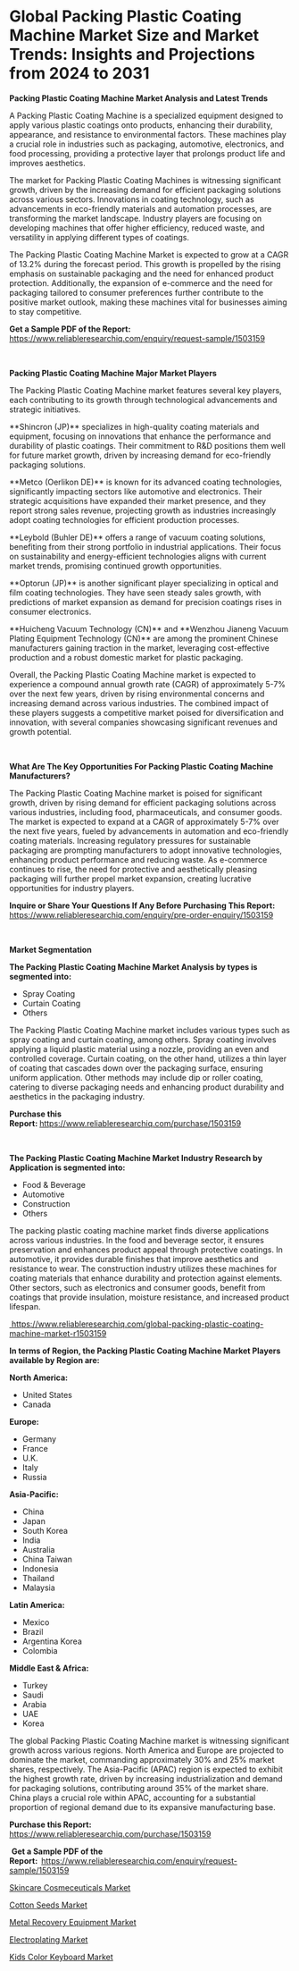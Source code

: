 <p><h1>Global Packing Plastic Coating Machine Market Size and Market Trends: Insights and Projections from 2024 to 2031</h1></p><p><strong>Packing Plastic Coating Machine Market Analysis and Latest Trends</strong></p>
<p><p>A Packing Plastic Coating Machine is a specialized equipment designed to apply various plastic coatings onto products, enhancing their durability, appearance, and resistance to environmental factors. These machines play a crucial role in industries such as packaging, automotive, electronics, and food processing, providing a protective layer that prolongs product life and improves aesthetics.</p><p>The market for Packing Plastic Coating Machines is witnessing significant growth, driven by the increasing demand for efficient packaging solutions across various sectors. Innovations in coating technology, such as advancements in eco-friendly materials and automation processes, are transforming the market landscape. Industry players are focusing on developing machines that offer higher efficiency, reduced waste, and versatility in applying different types of coatings.</p><p>The Packing Plastic Coating Machine Market is expected to grow at a CAGR of 13.2% during the forecast period. This growth is propelled by the rising emphasis on sustainable packaging and the need for enhanced product protection. Additionally, the expansion of e-commerce and the need for packaging tailored to consumer preferences further contribute to the positive market outlook, making these machines vital for businesses aiming to stay competitive.</p></p>
<p><strong>Get a Sample PDF of the Report:&nbsp;</strong> <a href="https://www.reliableresearchiq.com/enquiry/request-sample/1503159?utm_campaign=100&utm_medium=2&utm_source=Github&utm_content=ia&utm_term=27092024&utm_id=packing-plastic-coating-machine">https://www.reliableresearchiq.com/enquiry/request-sample/1503159</a></p>
<p>&nbsp;</p>
<p><strong>Packing Plastic Coating Machine Major Market Players</strong></p>
<p><p>The Packing Plastic Coating Machine market features several key players, each contributing to its growth through technological advancements and strategic initiatives. </p><p>**Shincron (JP)** specializes in high-quality coating materials and equipment, focusing on innovations that enhance the performance and durability of plastic coatings. Their commitment to R&D positions them well for future market growth, driven by increasing demand for eco-friendly packaging solutions.</p><p>**Metco (Oerlikon DE)** is known for its advanced coating technologies, significantly impacting sectors like automotive and electronics. Their strategic acquisitions have expanded their market presence, and they report strong sales revenue, projecting growth as industries increasingly adopt coating technologies for efficient production processes.</p><p>**Leybold (Buhler DE)** offers a range of vacuum coating solutions, benefiting from their strong portfolio in industrial applications. Their focus on sustainability and energy-efficient technologies aligns with current market trends, promising continued growth opportunities.</p><p>**Optorun (JP)** is another significant player specializing in optical and film coating technologies. They have seen steady sales growth, with predictions of market expansion as demand for precision coatings rises in consumer electronics.</p><p>**Huicheng Vacuum Technology (CN)** and **Wenzhou Jianeng Vacuum Plating Equipment Technology (CN)** are among the prominent Chinese manufacturers gaining traction in the market, leveraging cost-effective production and a robust domestic market for plastic packaging.</p><p>Overall, the Packing Plastic Coating Machine market is expected to experience a compound annual growth rate (CAGR) of approximately 5-7% over the next few years, driven by rising environmental concerns and increasing demand across various industries. The combined impact of these players suggests a competitive market poised for diversification and innovation, with several companies showcasing significant revenues and growth potential.</p></p>
<p>&nbsp;</p>
<p><strong>What Are The Key Opportunities For Packing Plastic Coating Machine Manufacturers?</strong></p>
<p><p>The Packing Plastic Coating Machine market is poised for significant growth, driven by rising demand for efficient packaging solutions across various industries, including food, pharmaceuticals, and consumer goods. The market is expected to expand at a CAGR of approximately 5-7% over the next five years, fueled by advancements in automation and eco-friendly coating materials. Increasing regulatory pressures for sustainable packaging are prompting manufacturers to adopt innovative technologies, enhancing product performance and reducing waste. As e-commerce continues to rise, the need for protective and aesthetically pleasing packaging will further propel market expansion, creating lucrative opportunities for industry players.</p></p>
<p><strong>Inquire or Share Your Questions If Any Before Purchasing This Report:</strong> <a href="https://www.reliableresearchiq.com/enquiry/pre-order-enquiry/1503159?utm_campaign=100&utm_medium=2&utm_source=Github&utm_content=ia&utm_term=27092024&utm_id=packing-plastic-coating-machine">https://www.reliableresearchiq.com/enquiry/pre-order-enquiry/1503159</a></p>
<p>&nbsp;</p>
<p><strong>Market Segmentation</strong></p>
<p><strong>The Packing Plastic Coating Machine Market Analysis by types is segmented into:</strong></p>
<p><ul><li>Spray Coating</li><li>Curtain Coating</li><li>Others</li></ul></p>
<p><p>The Packing Plastic Coating Machine market includes various types such as spray coating and curtain coating, among others. Spray coating involves applying a liquid plastic material using a nozzle, providing an even and controlled coverage. Curtain coating, on the other hand, utilizes a thin layer of coating that cascades down over the packaging surface, ensuring uniform application. Other methods may include dip or roller coating, catering to diverse packaging needs and enhancing product durability and aesthetics in the packaging industry.</p></p>
<p><strong>Purchase this Report:&nbsp;</strong><a href="https://www.reliableresearchiq.com/purchase/1503159?utm_campaign=100&utm_medium=2&utm_source=Github&utm_content=ia&utm_term=27092024&utm_id=packing-plastic-coating-machine">https://www.reliableresearchiq.com/purchase/1503159</a></p>
<p>&nbsp;</p>
<p><strong>The Packing Plastic Coating Machine Market Industry Research by Application is segmented into:</strong></p>
<p><ul><li>Food & Beverage</li><li>Automotive</li><li>Construction</li><li>Others</li></ul></p>
<p><p>The packing plastic coating machine market finds diverse applications across various industries. In the food and beverage sector, it ensures preservation and enhances product appeal through protective coatings. In automotive, it provides durable finishes that improve aesthetics and resistance to wear. The construction industry utilizes these machines for coating materials that enhance durability and protection against elements. Other sectors, such as electronics and consumer goods, benefit from coatings that provide insulation, moisture resistance, and increased product lifespan.</p></p>
<p><a href="https://www.reliableresearchiq.com/global-packing-plastic-coating-machine-market-r1503159?utm_campaign=100&utm_medium=2&utm_source=Github&utm_content=ia&utm_term=27092024&utm_id=packing-plastic-coating-machine">&nbsp;https://www.reliableresearchiq.com/global-packing-plastic-coating-machine-market-r1503159</a></p>
<p><strong>In terms of Region, the Packing Plastic Coating Machine Market Players available by Region are:</strong></p>
<p>
    <p> <strong> North America: </strong>
        <ul>
            <li>United States</li>
            <li>Canada</li>
        </ul>
        </p> 
    <p> <strong> Europe: </strong>
        <ul>
            <li>Germany</li>
            <li>France</li>
            <li>U.K.</li>
            <li>Italy</li>
            <li>Russia</li>
        </ul>
        </p> 
    <p> <strong> Asia-Pacific: </strong>
        <ul>
            <li>China</li>
            <li>Japan</li>
            <li>South Korea</li>
            <li>India</li>
            <li>Australia</li>
            <li>China Taiwan</li>
            <li>Indonesia</li>
            <li>Thailand</li>
            <li>Malaysia</li>
        </ul>
        </p> 
    <p> <strong> Latin America: </strong>
        <ul>
            <li>Mexico</li>
            <li>Brazil</li>
            <li>Argentina Korea</li>
            <li>Colombia</li>
        </ul>
        </p> 
    <p> <strong> Middle East & Africa: </strong>
        <ul>
            <li>Turkey</li>
            <li>Saudi</li>
            <li>Arabia</li>
            <li>UAE</li>
            <li>Korea</li>
        </ul>
    </p>
    </p>
<p><p>The global Packing Plastic Coating Machine market is witnessing significant growth across various regions. North America and Europe are projected to dominate the market, commanding approximately 30% and 25% market shares, respectively. The Asia-Pacific (APAC) region is expected to exhibit the highest growth rate, driven by increasing industrialization and demand for packaging solutions, contributing around 35% of the market share. China plays a crucial role within APAC, accounting for a substantial proportion of regional demand due to its expansive manufacturing base.</p></p>
<p><strong>Purchase this Report: </strong><a href="https://www.reliableresearchiq.com/purchase/1503159?utm_campaign=100&utm_medium=2&utm_source=Github&utm_content=ia&utm_term=27092024&utm_id=packing-plastic-coating-machine">https://www.reliableresearchiq.com/purchase/1503159</a></p>
<p>&nbsp;<strong>Get a Sample PDF of the Report:&nbsp;&nbsp;</strong><a href="https://www.reliableresearchiq.com/enquiry/request-sample/1503159?utm_campaign=100&utm_medium=2&utm_source=Github&utm_content=ia&utm_term=27092024&utm_id=packing-plastic-coating-machine">https://www.reliableresearchiq.com/enquiry/request-sample/1503159</a></p>
<p><strong></strong></p>
<p><p><a href="https://issuu.com/reportprime-2/docs/skincare-cosmeceuticals-market-size_4bcda7c2b7953a?utm_campaign=100&utm_medium=2&utm_source=Github&utm_content=ia&utm_term=27092024&utm_id=packing-plastic-coating-machine">Skincare Cosmeceuticals Market</a></p><p><a href="https://www.linkedin.com/pulse/cotton-seeds-market-trends-strategic-insights-2024-2031-topicsco-fdelf?utm_campaign=100&utm_medium=2&utm_source=Github&utm_content=ia&utm_term=27092024&utm_id=packing-plastic-coating-machine">Cotton Seeds Market</a></p><p><a href="https://github.com/AnamariaOsmani252/Market-Research-Report-List-1/blob/main/metal-recovery-equipment-market.md?utm_campaign=100&utm_medium=2&utm_source=Github&utm_content=ia&utm_term=27092024&utm_id=packing-plastic-coating-machine">Metal Recovery Equipment Market</a></p><p><a href="https://www.linkedin.com/pulse/global-electroplating-market-trends-insights-growth-opportunities-p8ruc?utm_campaign=100&utm_medium=2&utm_source=Github&utm_content=ia&utm_term=27092024&utm_id=packing-plastic-coating-machine">Electroplating Market</a></p><p><a href="https://issuu.com/reportprime-2/docs/kids-color-keyboard-market-size-203_c0b379e30a0a7e?utm_campaign=100&utm_medium=2&utm_source=Github&utm_content=ia&utm_term=27092024&utm_id=packing-plastic-coating-machine">Kids Color Keyboard Market</a></p></p>